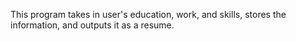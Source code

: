 This program takes in user's education, work, and skills, stores the information, and outputs it as a resume.
